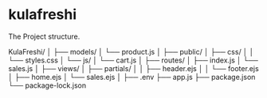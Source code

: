 # kulafreshi

The Project structure.

KulaFreshi/
│
├── models/
│   └── product.js
│
├── public/
│   ├── css/
│   │   └── styles.css
│   └── js/
│       └── cart.js
│
├── routes/
│   ├── index.js
│   └── sales.js
│
├── views/
│   ├── partials/
│   │   ├── header.ejs
│   │   └── footer.ejs
│   ├── home.ejs
│   └── sales.ejs
│
├── .env
├── app.js
├── package.json
└── package-lock.json
